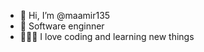- 👋 Hi, I’m @maamir135
- 💞️ Software enginner
- 👨🏼‍💻 I love coding and learning new things


<!---
maamir135/maamir135 is a ✨ special ✨ repository because its `README.md` (this file) appears on your GitHub profile.
You can click the Preview link to take a look at your changes.
--->
